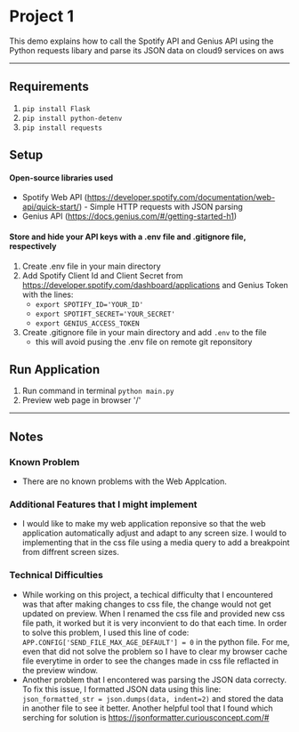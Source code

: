 # Project 1
This demo explains how to call the Spotify API and Genius API using the Python requests libary and parse its JSON data on cloud9 services on aws

---

## Requirements
1. `pip install Flask`
2. `pip install python-detenv`
3. `pip install requests`

## Setup

#### Open-source libraries used
- Spotify Web API (https://developer.spotify.com/documentation/web-api/quick-start/) - Simple HTTP requests with JSON parsing
- Genius API (https://docs.genius.com/#/getting-started-h1)

#### Store and hide your API keys with a .env file and .gitignore file, respectively
1. Create .env file in your main directory
2. Add Spotify Client Id and Client Secret from https://developer.spotify.com/dashboard/applications and Genius Token with the lines:
    * `export SPOTIFY_ID='YOUR_ID'`
    * `export SPOTIFT_SECRET='YOUR_SECRET'`
    * `export GENIUS_ACCESS_TOKEN`
3. Create .gitignore file in your main directory and add `.env` to the file
    * this will avoid pusing the .env file on remote git reponsitory


## Run Application
1. Run command in terminal `python main.py`
2. Preview web page in browser '/'

---
## Notes
### Known Problem
- There are no known problems with the Web Applcation.

### Additional Features that I might implement
- I would like to make my web application reponsive so that the web application automatically adjust and adapt to any screen size. I would to implementing that in the css file using a media query to add a breakpoint from diffrent screen sizes.
  
### Technical Difficulties
- While working on this project, a techical difficulty that I encountered was that after making changes to css file, the change would not get updated on preview. When I renamed the css file and provided new css file path, it worked but it is very inconvient to do that each time. In order to solve this problem, I used this line of code: `APP.CONFIG['SEND_FILE_MAX_AGE_DEFAULT'] = 0` in the python file. For me, even that did not solve the problem so I have to clear my browser cache file everytime in order to see the changes made in css file reflacted in the preview window.
- Another problem that I encontered was parsing the JSON data correcty. To fix this issue, I formatted JSON data using this line: `json_formatted_str = json.dumps(data, indent=2)` and stored the data in another file to see it better. Another helpful tool that I found which serching for solution is https://jsonformatter.curiousconcept.com/#


